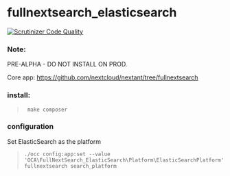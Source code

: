 # fullnextsearch_elasticsearch

[![Scrutinizer Code Quality](https://scrutinizer-ci.com/g/daita/fullnextsearch_elasticsearch/badges/quality-score.png?b=master)](https://scrutinizer-ci.com/g/daita/fullnextsearch_elasticsearch/?branch=master)

### Note:

PRE-ALPHA - DO NOT INSTALL ON PROD.

Core app: https://github.com/nextcloud/nextant/tree/fullnextsearch

### install:

>      make composer

### configuration

Set ElasticSearch as the platform
>     ./occ config:app:set --value 'OCA\FullNextSearch_ElasticSearch\Platform\ElasticSearchPlatform' fullnextsearch search_platform

